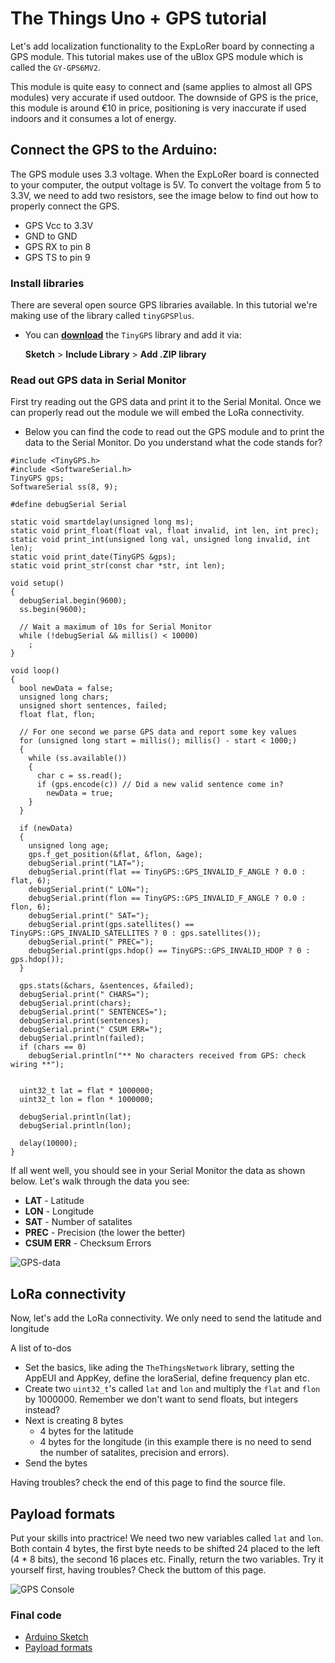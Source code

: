 # The Things Uno + GPS tutorial


Let's add localization functionality to the ExpLoRer board by connecting a GPS module. This tutorial makes use of the uBlox GPS module which is called the `GY-GPS6MV2`.

This module is quite easy to connect and (same applies to almost all GPS modules) very accurate if used outdoor. The downside of GPS is the price, this module is around €10 in price, positioning is very inaccurate if used indoors and it consumes a lot of energy.




## Connect the GPS to the Arduino:

The GPS module uses 3.3 voltage. When the ExpLoRer board is connected to your computer, the output voltage is 5V. To convert the voltage from 5 to 3.3V, we need to add two resistors, see the image below to find out how to properly connect the GPS.

* GPS Vcc to 3.3V
* GND to GND
* GPS RX to pin 8
* GPS TS to pin 9


### Install libraries


There are several open source GPS libraries available. In this tutorial we're making use of the library called `tinyGPSPlus`.


* You can [**download**](https://github.com/mikalhart/TinyGPS) the `TinyGPS` library and add it via: 
	
	**Sketch** > **Include Library** > **Add .ZIP library**


### Read out GPS data in Serial Monitor

First try reading out the GPS data and print it to the Serial Monital. Once we can properly read out the module we will embed the LoRa connectivity. 

* Below you can find the code to read out the GPS module and to print the data to the Serial Monitor. Do you understand what the code stands for?

```
#include <TinyGPS.h>
#include <SoftwareSerial.h>
TinyGPS gps;
SoftwareSerial ss(8, 9);

#define debugSerial Serial

static void smartdelay(unsigned long ms);
static void print_float(float val, float invalid, int len, int prec);
static void print_int(unsigned long val, unsigned long invalid, int len);
static void print_date(TinyGPS &gps);
static void print_str(const char *str, int len);

void setup() 
{
  debugSerial.begin(9600);
  ss.begin(9600);
  
  // Wait a maximum of 10s for Serial Monitor
  while (!debugSerial && millis() < 10000)
    ;
}

void loop() 
{  
  bool newData = false;
  unsigned long chars;
  unsigned short sentences, failed;
  float flat, flon;
  
  // For one second we parse GPS data and report some key values
  for (unsigned long start = millis(); millis() - start < 1000;)
  {
    while (ss.available())
    {
      char c = ss.read();
      if (gps.encode(c)) // Did a new valid sentence come in?
        newData = true;
    }
  }

  if (newData)
  {
    unsigned long age;
    gps.f_get_position(&flat, &flon, &age);
    debugSerial.print("LAT=");
    debugSerial.print(flat == TinyGPS::GPS_INVALID_F_ANGLE ? 0.0 : flat, 6);
    debugSerial.print(" LON=");
    debugSerial.print(flon == TinyGPS::GPS_INVALID_F_ANGLE ? 0.0 : flon, 6);
    debugSerial.print(" SAT=");
    debugSerial.print(gps.satellites() == TinyGPS::GPS_INVALID_SATELLITES ? 0 : gps.satellites());
    debugSerial.print(" PREC=");
    debugSerial.print(gps.hdop() == TinyGPS::GPS_INVALID_HDOP ? 0 : gps.hdop());
  }

  gps.stats(&chars, &sentences, &failed);
  debugSerial.print(" CHARS=");
  debugSerial.print(chars);
  debugSerial.print(" SENTENCES=");
  debugSerial.print(sentences);
  debugSerial.print(" CSUM ERR=");
  debugSerial.println(failed);
  if (chars == 0)
    debugSerial.println("** No characters received from GPS: check wiring **");


  uint32_t lat = flat * 1000000;
  uint32_t lon = flon * 1000000;

  debugSerial.println(lat);
  debugSerial.println(lon);

  delay(10000);
}
```


If all went well, you should see in your Serial Monitor the data as shown below. Let's walk through the data you see:

* **LAT** - Latitude
* **LON** - Longitude
* **SAT** - Number of satalites
* **PREC** - Precision (the lower the better)
* **CSUM ERR** - Checksum Errors

![GPS-data](https://ttnstaticfile.blob.core.windows.net/media/image_uploader/GPS-data.png)



## LoRa connectivity

Now, let's add the LoRa connectivity. We only need to send the latitude and longitude

A list of to-dos

* Set the basics, like ading the `TheThingsNetwork` library, setting the AppEUI and AppKey, define the loraSerial, define frequency plan etc.
* Create two `uint32_t`'s called `lat` and `lon` and multiply the `flat` and `flon` by 1000000. Remember we don't want to send floats, but integers instead?
* Next is creating 8 bytes
	* 4 bytes for the latitude
	* 4 bytes for the longitude (in this example there is no need to send the number of satalites, precision and errors).
* Send the bytes


Having troubles? check the end of this page to find the source file.


## Payload formats

Put your skills into practrice! We need two new variables called `lat` and `lon`. Both contain 4 bytes, the first byte needs to be shifted 24 placed to the left (4 * 8 bits), the second 16 places etc. Finally, return the two variables. Try it yourself first, having troubles? Check the buttom of this page.




![GPS Console](https://ttnstaticfile.blob.core.windows.net/media/image_uploader/GPS-console.png)



### Final code

* [Arduino Sketch]()
* [Payload formats]()


